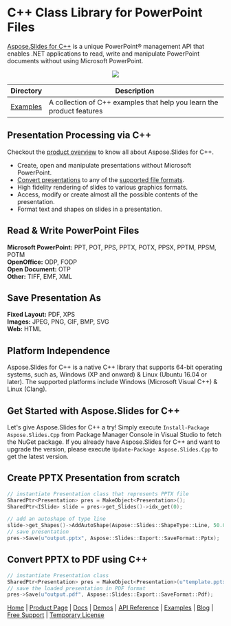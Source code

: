 # C++ Class Library for PowerPoint Files

[Aspose.Slides for C++](https://products.aspose.com/slides/cpp) is a unique PowerPoint® management API that enables .NET applications to read, write and manipulate PowerPoint documents without using Microsoft PowerPoint.

<p align="center">

  <a title="Download complete Aspose.Slides for C++ source code" href="https://github.com/aspose-slides/Aspose.Slides-for-C/archive/master.zip">
	<img src="https://raw.github.com/AsposeExamples/java-examples-dashboard/master/images/downloadZip-Button-Large.png" />
  </a>
</p>

Directory | Description
--------- | -----------
[Examples](Examples)  | A collection of C++ examples that help you learn the product features

## Presentation Processing via C++

Checkout the [product overview](https://docs.aspose.com/slides/cpp/product-overview/) to know all about Aspose.Slides for C++.

- Create, open and manipulate presentations without Microsoft PowerPoint.
- [Convert presentations](https://docs.aspose.com/slides/cpp/converting-a-presentation/) to any of the [supported file formats](https://docs.aspose.com/slides/cpp/supported-file-formats/).
- High fidelity rendering of slides to various graphics formats.
- Access, modify or create almost all the possible contents of the presentation.
- Format text and shapes on slides in a presentation.


## Read & Write PowerPoint Files

**Microsoft PowerPoint:** PPT, POT, PPS, PPTX, POTX, PPSX, PPTM, PPSM, POTM\
**OpenOffice:** ODP, FODP\
**Open Document:** OTP\
**Other:** TIFF, EMF, XML

## Save Presentation As

**Fixed Layout:** PDF, XPS\
**Images:** JPEG, PNG, GIF, BMP, SVG\
**Web:** HTML

## Platform Independence

Aspose.Slides for C++ is a native C++ library that supports 64-bit operating systems, such as, Windows (XP and onward) & Linux (Ubuntu 16.04 or later). The supported platforms include Windows (Microsoft Visual C++)  & Linux (Clang).

## Get Started with Aspose.Slides for C++

Let's give Aspose.Slides for C++ a try! Simply execute `Install-Package Aspose.Slides.Cpp` from Package Manager Console in Visual Studio to fetch the NuGet package. If you already have Aspose.Slides for C++ and want to upgrade the version, please execute `Update-Package Aspose.Slides.Cpp` to get the latest version.

## Create PPTX Presentation from scratch

```c++
// instantiate Presentation class that represents PPTX file
SharedPtr<Presentation> pres = MakeObject<Presentation>();
SharedPtr<ISlide> slide = pres->get_Slides()->idx_get(0);

// add an autoshape of type line
slide->get_Shapes()->AddAutoShape(Aspose::Slides::ShapeType::Line, 50.0, 150.0, 300.0, 0.0);
// save presentation
pres->Save(u"output.pptx", Aspose::Slides::Export::SaveFormat::Pptx);
```

## Convert PPTX to PDF using C++

```c++
// instantiate Presentation class
SharedPtr<Presentation> pres = MakeObject<Presentation>(u"template.pptx");
// save the loaded presentation in PDF format
pres->Save(u"output.pdf", Aspose::Slides::Export::SaveFormat::Pdf);
```

[Home](https://www.aspose.com/) | [Product Page](https://products.aspose.com/slides/cpp) | [Docs](https://docs.aspose.com/slides/cpp/) | [Demos](https://products.aspose.app/slides/family) | [API Reference](https://apireference.aspose.com/slides/cpp) | [Examples](https://github.com/aspose-slides/Aspose.Slides-for-C) | [Blog](https://blog.aspose.com/category/slides/) | [Free Support](https://forum.aspose.com/c/slides) | [Temporary License](https://purchase.aspose.com/temporary-license)
